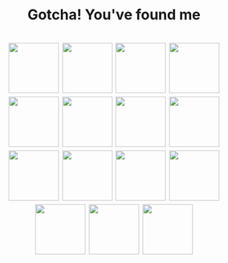 <h1 align="center">Gotcha! You've found me</h1>

<h1 align="center"> 
  <img src="https://archives.bulbagarden.net/media/upload/9/96/Spr_3f_005.png" height="100" width="100"/> 
  <img src="https://archives.bulbagarden.net/media/upload/d/d2/Spr_3f_028.png" height="100" width="100"/> 
  <img src="https://archives.bulbagarden.net/media/upload/5/58/Spr_3r_093.png" height="100" width="100"/> 
  <img src="https://archives.bulbagarden.net/media/upload/5/54/Spr_3r_375.png" height="100" width="100"/>
  <img src="https://archives.bulbagarden.net/media/upload/7/7c/Spr_3r_159.png" height="100" width="100"/>
  <img src="https://archives.bulbagarden.net/media/upload/e/e3/Spr_3f_061.png" height="100" width="100"/>
  
  <img src="https://archives.bulbagarden.net/media/upload/d/dc/Spr_2c_136.png" height="100" width="100"/>
  <img src="https://archives.bulbagarden.net/media/upload/0/05/Spr_5b_155.png" height="100" width="100"/>
  <img src="https://archives.bulbagarden.net/media/upload/2/28/Spr_5b_159.png" height="100" width="100"/>
  <img src="https://archives.bulbagarden.net/media/upload/b/be/Spr_5b_376.png" height="100" width="100"/>
  <img src="https://archives.bulbagarden.net/media/upload/0/0b/Spr_5b_008.png" height="100" width="100"/>
  <img src="https://archives.bulbagarden.net/media/upload/9/90/Spr_5b_132_s.png" height="100" width="100"/>
  <img src="https://archives.bulbagarden.net/media/upload/4/46/Spr_5b2_054.png" height="100" width="100"/>
  <img src="https://archives.bulbagarden.net/media/upload/6/62/Spr_5b_061.png" height="100" width="100"/>
  <img src="https://archives.bulbagarden.net/media/upload/1/19/Spr_5b_103.png" height="100" width="100"/>
<!--   <img src="https://archives.bulbagarden.net/media/upload/8/80/Spr_3f_122.png" height="100" width="100"/> -->
</h1>

